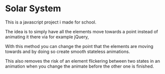 # Solar System
This is a javascript project i made for school.

The idea is to simply have all the elements move towards a point instead of animating it there via for example jQuery,

With this method you can change the point that the elements are moving towards and by doing so create smooth stateless animations.

This also removes the risk of an element flickering between two states in an animation when you change the animate before the other one is finished.